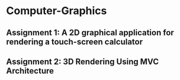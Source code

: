 # Computer-Graphics

## Assignment 1: A 2D graphical application for rendering a touch-screen calculator
## Assignment 2: 3D Rendering Using MVC Architecture
